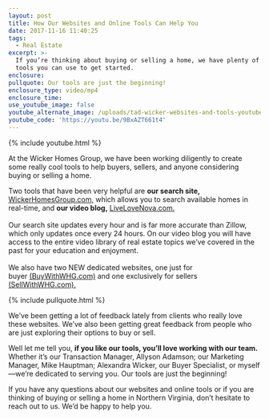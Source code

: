 ```yaml
---
layout: post
title: How Our Websites and Online Tools Can Help You
date: 2017-11-16 11:40:25
tags:
  - Real Estate
excerpt: >-
  If you’re thinking about buying or selling a home, we have plenty of online
  tools you can use to get started.
enclosure:
pullquote: Our tools are just the beginning!
enclosure_type: video/mp4
enclosure_time:
use_youtube_image: false
youtube_alternate_image: /uploads/tad-wicker-websites-and-tools-youtube.jpg
youtube_code: 'https://youtu.be/9BxAZT661t4'
---
```



{% include youtube.html %}

At the Wicker Homes Group, we have been working diligently to create some really cool tools to help buyers, sellers, and anyone considering buying or selling a home.

Two tools that have been very helpful are **our search site,** [WickerHomesGroup.com,](https://www.wickerhomesgroup.com/) which allows you to search available homes in real-time, and **our video blog,** [LiveLoveNova.com.](http://livelovenova.com)<br><br>Our search site updates every hour and is far more accurate than Zillow, which only updates once every 24 hours. On our video blog you will have access to the entire video library of real estate topics we’ve covered in the past for your education and enjoyment.<br><br>We also have two NEW dedicated websites, one just for buyer&nbsp;[(BuyWithWHG.com)](http://www.buywithwhg.com) and one exclusively for sellers [(SellWithWHG.com).](http://www.sellwithwhg.com)

{% include pullquote.html %}

We’ve been getting a lot of feedback lately from clients who really love these websites. We’ve also been getting great feedback from people who are just exploring their options to buy or sell.

Well let me tell you, **if you like our tools, you’ll love working with our team.** Whether it’s our Transaction Manager, Allyson Adamson; our Marketing Manager, Mike Hauptman; Alexandra Wicker, our Buyer Specialist, or myself—we’re dedicated to serving you. Our tools are just the beginning!

If you have any questions about our websites and online tools or if you are thinking of buying or selling a home in Northern Virginia, don’t hesitate to reach out to us. We’d be happy to help you.